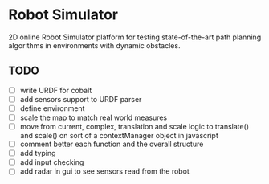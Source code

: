 # Robot Simulator

2D online Robot Simulator platform for testing state-of-the-art path planning algorithms in environments with dynamic obstacles.

## TODO

- [ ] write URDF for cobalt
- [ ] add sensors support to URDF parser
- [ ] define environment
- [ ] scale the map to match real world measures
- [ ] move from current, complex, translation and scale logic to
    translate() and scale() on sort of a contextManager object in javascript
- [ ] comment better each function and the overall structure
- [ ] add typing
- [ ] add input checking
- [ ] add radar in gui to see sensors read from the robot
